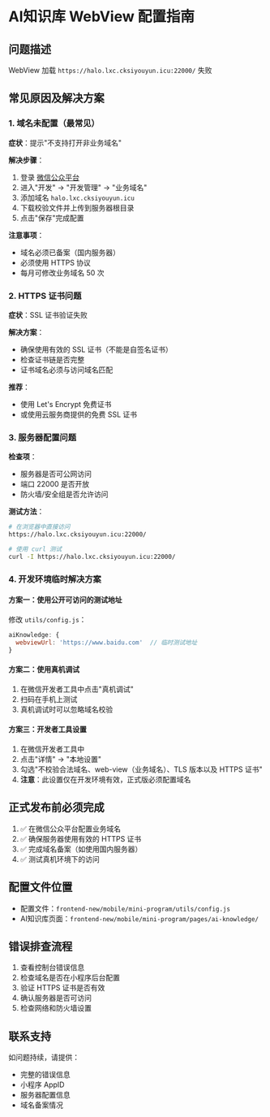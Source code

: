 # AI知识库 WebView 配置指南

## 问题描述
WebView 加载 `https://halo.lxc.cksiyouyun.icu:22000/` 失败

## 常见原因及解决方案

### 1. 域名未配置（最常见）
**症状**：提示"不支持打开非业务域名"

**解决步骤**：
1. 登录 [微信公众平台](https://mp.weixin.qq.com)
2. 进入"开发" → "开发管理" → "业务域名"
3. 添加域名 `halo.lxc.cksiyouyun.icu`
4. 下载校验文件并上传到服务器根目录
5. 点击"保存"完成配置

**注意事项**：
- 域名必须已备案（国内服务器）
- 必须使用 HTTPS 协议
- 每月可修改业务域名 50 次

### 2. HTTPS 证书问题
**症状**：SSL 证书验证失败

**解决方案**：
- 确保使用有效的 SSL 证书（不能是自签名证书）
- 检查证书链是否完整
- 证书域名必须与访问域名匹配

**推荐**：
- 使用 Let's Encrypt 免费证书
- 或使用云服务商提供的免费 SSL 证书

### 3. 服务器配置问题
**检查项**：
- 服务器是否可公网访问
- 端口 22000 是否开放
- 防火墙/安全组是否允许访问

**测试方法**：
```bash
# 在浏览器中直接访问
https://halo.lxc.cksiyouyun.icu:22000/

# 使用 curl 测试
curl -I https://halo.lxc.cksiyouyun.icu:22000/
```

### 4. 开发环境临时解决方案

#### 方案一：使用公开可访问的测试地址
修改 `utils/config.js`：
```javascript
aiKnowledge: {
  webviewUrl: 'https://www.baidu.com'  // 临时测试地址
}
```

#### 方案二：使用真机调试
1. 在微信开发者工具中点击"真机调试"
2. 扫码在手机上测试
3. 真机调试时可以忽略域名校验

#### 方案三：开发者工具设置
1. 在微信开发者工具中
2. 点击"详情" → "本地设置"
3. 勾选"不校验合法域名、web-view（业务域名）、TLS 版本以及 HTTPS 证书"
4. **注意**：此设置仅在开发环境有效，正式版必须配置域名

## 正式发布前必须完成
1. ✅ 在微信公众平台配置业务域名
2. ✅ 确保服务器使用有效的 HTTPS 证书
3. ✅ 完成域名备案（如使用国内服务器）
4. ✅ 测试真机环境下的访问

## 配置文件位置
- 配置文件：`frontend-new/mobile/mini-program/utils/config.js`
- AI知识库页面：`frontend-new/mobile/mini-program/pages/ai-knowledge/`

## 错误排查流程
1. 查看控制台错误信息
2. 检查域名是否在小程序后台配置
3. 验证 HTTPS 证书是否有效
4. 确认服务器是否可访问
5. 检查网络和防火墙设置

## 联系支持
如问题持续，请提供：
- 完整的错误信息
- 小程序 AppID
- 服务器配置信息
- 域名备案情况